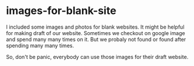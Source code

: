 # images-for-blank-site
I included some images and photos for blank websites. It might be helpful for making draft of our website.
Sometimes we checkout on google image and spend many many times on it. But we probaly not found or found after spending many many times.

So, don't be panic, everybody can use those images for their draft website.

